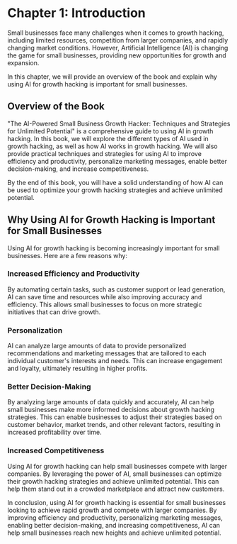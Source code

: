 Chapter 1: Introduction
=======================

Small businesses face many challenges when it comes to growth hacking, including limited resources, competition from larger companies, and rapidly changing market conditions. However, Artificial Intelligence (AI) is changing the game for small businesses, providing new opportunities for growth and expansion.

In this chapter, we will provide an overview of the book and explain why using AI for growth hacking is important for small businesses.

Overview of the Book
--------------------

"The AI-Powered Small Business Growth Hacker: Techniques and Strategies for Unlimited Potential" is a comprehensive guide to using AI in growth hacking. In this book, we will explore the different types of AI used in growth hacking, as well as how AI works in growth hacking. We will also provide practical techniques and strategies for using AI to improve efficiency and productivity, personalize marketing messages, enable better decision-making, and increase competitiveness.

By the end of this book, you will have a solid understanding of how AI can be used to optimize your growth hacking strategies and achieve unlimited potential.

Why Using AI for Growth Hacking is Important for Small Businesses
-----------------------------------------------------------------

Using AI for growth hacking is becoming increasingly important for small businesses. Here are a few reasons why:

### Increased Efficiency and Productivity

By automating certain tasks, such as customer support or lead generation, AI can save time and resources while also improving accuracy and efficiency. This allows small businesses to focus on more strategic initiatives that can drive growth.

### Personalization

AI can analyze large amounts of data to provide personalized recommendations and marketing messages that are tailored to each individual customer's interests and needs. This can increase engagement and loyalty, ultimately resulting in higher profits.

### Better Decision-Making

By analyzing large amounts of data quickly and accurately, AI can help small businesses make more informed decisions about growth hacking strategies. This can enable businesses to adjust their strategies based on customer behavior, market trends, and other relevant factors, resulting in increased profitability over time.

### Increased Competitiveness

Using AI for growth hacking can help small businesses compete with larger companies. By leveraging the power of AI, small businesses can optimize their growth hacking strategies and achieve unlimited potential. This can help them stand out in a crowded marketplace and attract new customers.

In conclusion, using AI for growth hacking is essential for small businesses looking to achieve rapid growth and compete with larger companies. By improving efficiency and productivity, personalizing marketing messages, enabling better decision-making, and increasing competitiveness, AI can help small businesses reach new heights and achieve unlimited potential.
